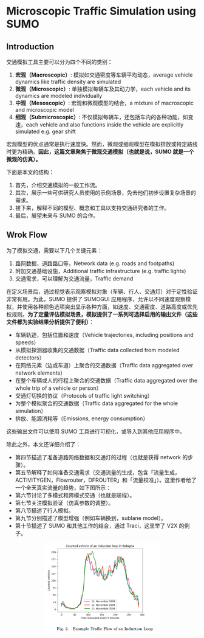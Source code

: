 # Microscopic Traffic Simulation using SUMO

## Introduction

交通模拟工具主要可以分为四个不同的类别：
1) **宏观（Macroscopic）**: 模拟如交通密度等车辆平均动态，average vehicle dynamics like traffic density are simulated 
2) **微观（Microscopic）**: 单独模拟每辆车及其动力学，each vehicle and its dynamics are modeled individually 
3) **中观（Mesoscopic）**: 宏观和微观模型的结合，a mixture of macroscopic and microscopic model 
4) **细观（Submicroscopic）**: 不仅模拟每辆车，还包括车内的各种功能，如变速，each vehicle and also functions inside the vehicle are explicitly simulated e.g. gear shift

宏观模型的优点通常是执行速度快。然而，微观或细观模型在模拟排放或特定路线时更为精确。**因此，这篇文章聚焦于微观交通模拟（也就是说，SUMO 就是一个微观的仿真）。**

下面是本文的结构：
1. 首先，介绍交通模拟的一般工作流。
2. 其次，展示一些可供研究人员使用的示例场景，免去他们初步设置复杂场景的需求。
3. 接下来，解释不同的模型、概念和工具以支持交通研究者的工作。
4. 最后，展望未来与 SUMO 的合作。


## Wrok Flow

为了模拟交通，需要以下几个关键元素：
1. 路网数据，道路路口等，Network data (e.g. roads and footpaths) 
2. 附加交通基础设施，Additional traffic infrastructure (e.g. traffic lights) 
3. 交通需求，可以理解为交通流量，Traffic demand

在定义场景后，通过视觉表示观察模拟对象（车辆、行人、交通灯）对于定性验证非常有用。为此，SUMO 提供了 SUMOGUI 应用程序，允许以不同速度观察模拟，并使用各种颜色选项突出显示各种方面，如速度、交通密度、道路高度或优先权规则。**为了定量评估模拟场景，模拟提供了一系列可选择启用的输出文件（这些文件都为实验结果分析提供了便利）**：

- 车辆轨迹，包括位置和速度（Vehicle trajectories, including positions and speeds）
- 从模拟探测器收集的交通数据（Traffic data collected from modeled detectors）
- 在网络元素（边或车道）上聚合的交通数据（Traffic data aggregated over network elements）
- 在整个车辆或人的行程上聚合的交通数据（Traffic data aggregated over the whole trip of a vehicle or person）
- 交通灯切换的协议（Protocols of traffic light switching）
- 为整个模拟聚合的交通数据（Traffic data aggregated for the whole simulation）
- 排放、能源消耗等（Emissions, energy consumption）

这些输出文件可以使用 SUMO 工具进行可视化，或导入到其他应用程序中。

除此之外，本文还详细介绍了：
- 第四节描述了准备道路网络数据和交通灯的过程（也就是获得 network 的步骤）。
- 第五节解释了如何准备交通需求（交通流量的生成，包含「流量生成，ACTIVITYGEN，Flowrouter，DFROUTER」和「流量校准」）。这里作者给了一个全天真实流量的趋势，如下图所示：
- 第六节讨论了多模式和跨模式交通（也就是联程）。
- 第七节关注模拟验证（仿真参数的调整）。
- 第八节描述了行人模拟。
- 第九节分别描述了模型增强（例如车辆换到，sublane model）。
- 第十节描述了 SUMO 和其他工作的结合，通过 Traci，这里举了 V2X 的例子。

<div align=center>
    <img width="60%" src="./figures/Lopez_2018_Microscopic_SUMO/real_tarffic_flow.png">
</div>